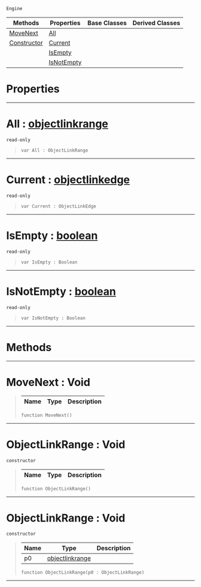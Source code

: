  `Engine`

|Methods|Properties|Base Classes|Derived Classes|
|---|---|---|---|
|[ MoveNext](https://github.com/ZilchEngine/ZilchDocs/blob/master/code_reference/class_reference/objectlinkrange.markdown#movenext-void)|[ All](https://github.com/ZilchEngine/ZilchDocs/blob/master/code_reference/class_reference/objectlinkrange.markdown#all-zilch-engine-document)| | |
|[ Constructor](https://github.com/ZilchEngine/ZilchDocs/blob/master/code_reference/class_reference/objectlinkrange.markdown#objectlinkrange-void)|[ Current](https://github.com/ZilchEngine/ZilchDocs/blob/master/code_reference/class_reference/objectlinkrange.markdown#current-zilch-engine-docu)| | |
| |[ IsEmpty](https://github.com/ZilchEngine/ZilchDocs/blob/master/code_reference/class_reference/objectlinkrange.markdown#isempty-zilch-engine-docu)| | |
| |[ IsNotEmpty](https://github.com/ZilchEngine/ZilchDocs/blob/master/code_reference/class_reference/objectlinkrange.markdown#isnotempty-zilch-engine-d)| | |


 #  Properties


---  
 #  All : [objectlinkrange](https://github.com/ZilchEngine/ZilchDocs/blob/master/code_reference/class_reference/objectlinkrange.markdown)

 `read-only`

> 
> ``` lang=cpp, name=Nada
> var All : ObjectLinkRange


---  
 #  Current : [objectlinkedge](https://github.com/ZilchEngine/ZilchDocs/blob/master/code_reference/class_reference/objectlinkedge.markdown)

 `read-only`

> 
> ``` lang=cpp, name=Nada
> var Current : ObjectLinkEdge


---  
 #  IsEmpty : [boolean](https://github.com/ZilchEngine/ZilchDocs/blob/master/code_reference/nada_base_types/boolean.markdown)

 `read-only`

> 
> ``` lang=cpp, name=Nada
> var IsEmpty : Boolean


---  
 #  IsNotEmpty : [boolean](https://github.com/ZilchEngine/ZilchDocs/blob/master/code_reference/nada_base_types/boolean.markdown)

 `read-only`

> 
> ``` lang=cpp, name=Nada
> var IsNotEmpty : Boolean


---  
 #  Methods


---  
 #  MoveNext : Void

> 
> |Name|Type|Description|
> |---|---|---|
> ``` lang=cpp, name=Nada
> function MoveNext()
> ``` 


---  
 #  ObjectLinkRange : Void

 `constructor`

> 
> |Name|Type|Description|
> |---|---|---|
> ``` lang=cpp, name=Nada
> function ObjectLinkRange()
> ``` 


---  
 #  ObjectLinkRange : Void

 `constructor`

> 
> |Name|Type|Description|
> |---|---|---|
> |p0|[objectlinkrange](https://github.com/ZilchEngine/ZilchDocs/blob/master/code_reference/class_reference/objectlinkrange.markdown)| |
> ``` lang=cpp, name=Nada
> function ObjectLinkRange(p0 : ObjectLinkRange)
> ``` 


---  
 

 